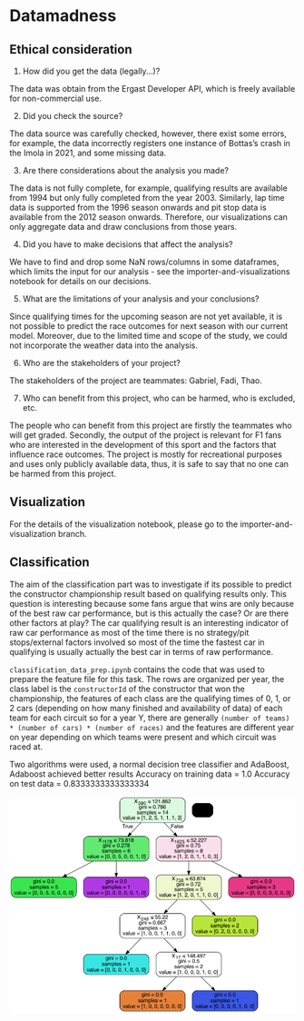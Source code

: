 # Datamadness

## Ethical consideration
1. How did you get the data (legally...)?

The data was obtain from the Ergast Developer API, which is freely available for 
non-commercial use.

2. Did you check the source?

The data source was carefully checked, however, there exist some errors, for example, the data incorrectly registers one instance of Bottas’s crash in the Imola in 2021, and some missing data.

3. Are there considerations about the analysis you made?

The data is not fully complete, for example, qualifying results are available from 1994 but only fully completed from the year 2003. Similarly, lap time data is supported from the 1996 season onwards and pit stop data is available from the 2012 season onwards. Therefore, our visualizations can only aggregate data and draw conclusions from those years.

4. Did you have to make decisions that affect the analysis?

We have to find and drop some NaN rows/columns in some dataframes, which limits the input for our analysis - see the importer-and-visualizations notebook for details on our decisions.

5. What are the limitations of your analysis and your conclusions?

Since qualifying times for the upcoming season are not yet available, it is not possible to predict the race outcomes for next season with our current model. Moreover, due to the limited time and scope of the study, we could not incorporate the weather data into the analysis.

6. Who are the stakeholders of your project?

The stakeholders of the project are teammates: Gabriel, Fadi, Thao.

7. Who can benefit from this project, who can be harmed, who is excluded, etc.

The people who can benefit from this project are firstly the teammates who will get graded. Secondly, the output of the project is relevant for F1 fans who are interested in the development of this sport and the factors that influence race outcomes. The project is mostly for recreational purposes and uses only publicly available data, thus, it is safe to say that no one can be harmed from this project.



## Visualization
For the details of the visualization notebook, please go to the importer-and-visualization branch.

## Classification
The aim of the classification part was to investigate if its possible to predict the constructor championship 
result based on qualifying results only. This question is interesting because some fans argue that wins are 
only because of the best raw car performance, but is this actually the case? Or are there other factors at play? 
The car qualifying result is an interesting indicator of raw car performance as most of the time there is no 
strategy/pit stops/external factors involved so most of the time the fastest car in qualifying is usually actually the 
best car in terms of raw performance.

`classification_data_prep.ipynb` contains the code that was used to prepare the feature file for this task. 
The rows are organized per year, the class label is the `constructorId` of the constructor that won the 
championship, the features of each class are the qualifying times of 0, 1, or 2 cars (depending on how many finished and availability of data)
of each team for each circuit so for a year Y, there are generally `(number of teams) * (number of cars) * (number of races)`
and the features are different year on year depending on which teams were present and which circuit was raced at.

Two algorithms were used, a normal decision tree classifier and AdaBoost, Adaboost achieved better results
Accuracy on training data =  1.0
Accuracy on test data =  0.8333333333333334


![Decision tree of the normal decision tree classifier visualised](calssification_tree_viz.png)
